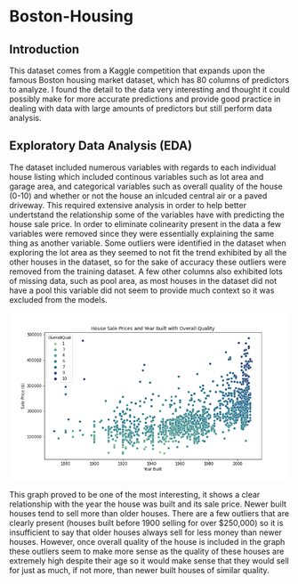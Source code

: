 # Boston-Housing

## Introduction

  This dataset comes from a Kaggle competition that expands upon the famous Boston housing market dataset, which has 80 columns of predictors to analyze. I found the detail to the data very interesting and thought it could possibly make for more accurate predictions and provide good practice in dealing with data with large amounts of predictors but still perform data analysis. 

## Exploratory Data Analysis (EDA)

  The dataset included numerous variables with regards to each individual house listing which included continous variables such as lot area and garage area, and categorical variables such as overall quality of the house (0-10) and whether or not the house an inlcuded central air or a paved driveway. This required extensive analysis in order to help better undertstand the relationship some of the variables have with predicting the house sale price. In order to eliminate colinearity present in the data a few variables were removed since they were essentially explaining the same thing as another variable.
  Some outliers were identified in the dataset when exploring the lot area as they seemed to not fit the trend exhibited by all the other houses in the dataset, so for the sake of accuracy these outliers were removed from the training dataset. A few other columns also exhibited lots of missing data, such as pool area, as most houses in the dataset did not have a pool this variable did not seem to provide much context so it was excluded from the models.
  
![plot1](Plots/housing-year-quality.png)

  This graph proved to be one of the most interesting, it shows a clear relationship with the year the house was built and its sale price. Newer built houses tend to sell more than older houses. There are a few outliers that are clearly present (houses built before 1900 selling for over $250,000) so it is insufficient to say that older houses always sell for less money than newer houses. However, once overall quality of the house is included in the graph these outliers seem to make more sense as the quality of these houses are extremely high despite their age so it would make sense that they would sell for just as much, if not more, than newer built houses of similar quality.
